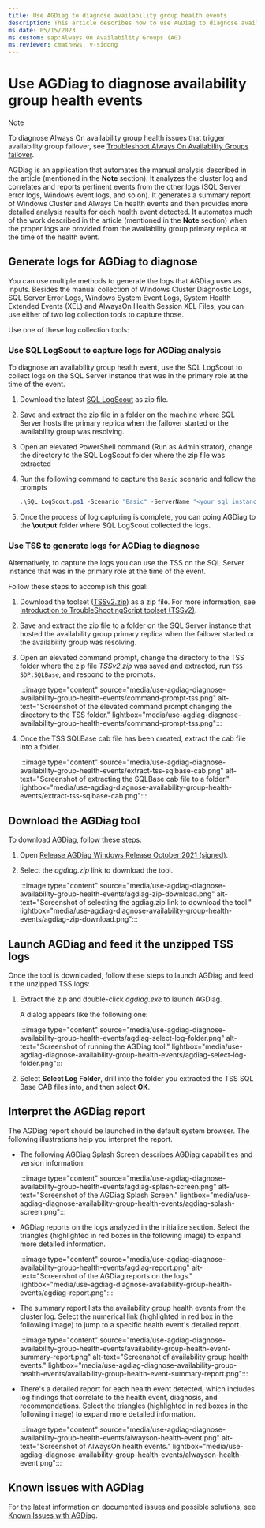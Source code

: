 ```yaml
---
title: Use AGDiag to diagnose availability group health events
description: This article describes how to use AGDiag to diagnose availability group health events.
ms.date: 05/15/2023
ms.custom: sap:Always On Availability Groups (AG)
ms.reviewer: cmathews, v-sidong
---
```

# Use AGDiag to diagnose availability group health events

> [!NOTE]
> To diagnose Always On availability group health issues that trigger availability group failover, see [Troubleshoot Always On Availability Groups failover](troubleshooting-availability-group-failover.md).

AGDiag is an application that automates the manual analysis described in the article (mentioned in the **Note** section). It analyzes the cluster log and correlates and reports pertinent events from the other logs (SQL Server error logs, Windows event logs, and so on). It generates a summary report of Windows Cluster and Always On health events and then provides more detailed analysis results for each health event detected. It automates much of the work described in the article (mentioned in the **Note** section) when the proper logs are provided from the availability group primary replica at the time of the health event.

## Generate logs for AGDiag to diagnose

You can use multiple methods to generate the logs that AGDiag uses as inputs. Besides the manual collection of Windows Cluster Diagnostic Logs, SQL Server Error Logs, Windows System Event Logs, System Health Extended Events (XEL) and AlwaysOn Health Session XEL Files, you can use either of two log collection tools to capture those.

Use one of these log collection tools:

### Use SQL LogScout to capture logs for AGDiag analysis

To diagnose an availability group health event, use the SQL LogScout to collect logs on the SQL Server instance that was in the primary role at the time of the event.

1. Download the latest [SQL LogScout](http://aka.ms/get-sqllogscout) as zip file.
1. Save and extract the zip file in a folder on the machine where SQL Server hosts the primary replica when the failover started or the availability group was resolving.
1. Open an elevated PowerShell command (Run as Administrator), change the directory to the SQL LogScout folder where the zip file was extracted
1. Run the following command to capture the `Basic` scenario and follow the prompts 

   ```PowerShell
   .\SQL_LogScout.ps1 -Scenario "Basic" -ServerName "<your_sql_instance_name>"
   ```

1. Once the process of log capturing is complete, you can poing AGDiag to the **\output** folder where SQL LogScout collected the logs.

### Use TSS to generate logs for AGDiag to diagnose

Alternatively, to capture the logs you can use the TSS on the SQL Server instance that was in the primary role at the time of the event.

Follow these steps to accomplish this goal:

1. Download the toolset ([TSSv2.zip](https://aka.ms/getTSS)) as a zip file. For more information, see [Introduction to TroubleShootingScript toolset (TSSv2)](../../../windows-client/windows-troubleshooters/introduction-to-troubleshootingscript-toolset-tssv2.md).

1. Save and extract the zip file to a folder on the SQL Server instance that hosted the availability group primary replica when the failover started or the availability group was resolving.

1. Open an elevated command prompt, change the directory to the TSS folder where the zip file *TSSv2.zip* was saved and extracted, run `TSS SDP:SQLBase`, and respond to the prompts.

   :::image type="content" source="media/use-agdiag-diagnose-availability-group-health-events/command-prompt-tss.png" alt-text="Screenshot of the elevated command prompt changing the directory to the TSS folder." lightbox="media/use-agdiag-diagnose-availability-group-health-events/command-prompt-tss.png":::

1. Once the TSS SQLBase cab file has been created, extract the cab file into a folder.

   :::image type="content" source="media/use-agdiag-diagnose-availability-group-health-events/extract-tss-sqlbase-cab.png" alt-text="Screenshot of extracting the SQLBase cab file to a folder." lightbox="media/use-agdiag-diagnose-availability-group-health-events/extract-tss-sqlbase-cab.png":::

## Download the AGDiag tool

To download AGDiag, follow these steps:

1. Open [Release AGDiag Windows Release October 2021 (signed)](https://github.com/microsoft/agdiag/releases/tag/Win2.0.0.23).
1. Select the *agdiag.zip* link to download the tool.

   :::image type="content" source="media/use-agdiag-diagnose-availability-group-health-events/agdiag-zip-download.png" alt-text="Screenshot of selecting the agdiag.zip link to download the tool." lightbox="media/use-agdiag-diagnose-availability-group-health-events/agdiag-zip-download.png":::

## Launch AGDiag and feed it the unzipped TSS logs

Once the tool is downloaded, follow these steps to launch AGDiag and feed it the unzipped TSS logs:

1. Extract the zip and double-click *agdiag.exe* to launch AGDiag.

   A dialog appears like the following one:
  
   :::image type="content" source="media/use-agdiag-diagnose-availability-group-health-events/agdiag-select-log-folder.png" alt-text="Screenshot of running the AGDiag tool." lightbox="media/use-agdiag-diagnose-availability-group-health-events/agdiag-select-log-folder.png":::

1. Select **Select Log Folder**, drill into the folder you extracted the TSS SQL Base CAB files into, and then select **OK**.

## Interpret the AGDiag report

The AGDiag report should be launched in the default system browser. The following illustrations help you interpret the report.

- The following AGDiag Splash Screen describes AGDiag capabilities and version information:

   :::image type="content" source="media/use-agdiag-diagnose-availability-group-health-events/agdiag-splash-screen.png" alt-text="Screenshot of the AGDiag Splash Screen." lightbox="media/use-agdiag-diagnose-availability-group-health-events/agdiag-splash-screen.png":::

- AGDiag reports on the logs analyzed in the initialize section. Select the triangles (highlighted in red boxes in the following image) to expand more detailed information.

   :::image type="content" source="media/use-agdiag-diagnose-availability-group-health-events/agdiag-report.png" alt-text="Screenshot of the AGDiag reports on the logs." lightbox="media/use-agdiag-diagnose-availability-group-health-events/agdiag-report.png":::

- The summary report lists the availability group health events from the cluster log. Select the numerical link (highlighted in red box in the following image) to jump to a specific health event's detailed report.

   :::image type="content" source="media/use-agdiag-diagnose-availability-group-health-events/availability-group-health-event-summary-report.png" alt-text="Screenshot of availability group health events." lightbox="media/use-agdiag-diagnose-availability-group-health-events/availability-group-health-event-summary-report.png":::

- There's a detailed report for each health event detected, which includes log findings that correlate to the health event, diagnosis, and recommendations. Select the triangles (highlighted in red boxes in the following image) to expand more detailed information.

   :::image type="content" source="media/use-agdiag-diagnose-availability-group-health-events/alwayson-health-event.png" alt-text="Screenshot of AlwaysOn health events." lightbox="media/use-agdiag-diagnose-availability-group-health-events/alwayson-health-event.png":::

## Known issues with AGDiag

For the latest information on documented issues and possible solutions, see [Known Issues with AGDiag](https://github.com/microsoft/agdiag/wiki/Known-Issues-with-AGDiag).
